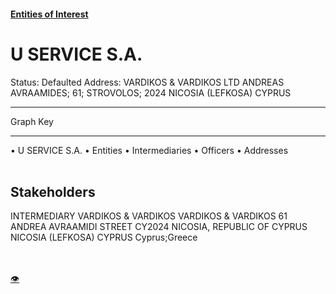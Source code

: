 #### [Entities of Interest](/list.html)
<link rel="stylesheet" type="text/css" href="../../assets/style.css">

<style>
body{background-image:url("http://eoi-graphs.s3-website-eu-west-1.amazonaws.com/U_SERVICE_S.A..png");background-repeat: no-repeat;background-size: contain;}
.markdown>p>span{background-color: white;}
</style>

# U SERVICE S.A.
<span>Status: Defaulted
Address: VARDIKOS & VARDIKOS LTD ANDREAS AVRAAMIDES; 61; STROVOLOS; 2024 NICOSIA (LEFKOSA) CYPRUS
</span>

---



<div class="legend">
Graph Key
<hr>
<span class="focus">• U SERVICE S.A.</span>
<span class="entity">• Entities</span>
<span class="intermediary">• Intermediaries</span>
<span class="officer">• Officers</span>
<span class="address">• Addresses</span>
</div><br>


## Stakeholders
<span>INTERMEDIARY
VARDIKOS & VARDIKOS
VARDIKOS & VARDIKOS 61 ANDREA AVRAAMIDI STREET CY2024 NICOSIA, REPUBLIC OF CYPRUS NICOSIA (LEFKOSA) CYPRUS
Cyprus;Greece
</span>


<br><br><a class="contribute_button" href="Readme.md">👁</a>